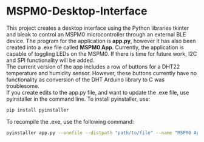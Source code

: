 # MSPM0-Desktop-Interface
This project creates a desktop interface using the Python libraries tkinter and bleak to control an MSPM0 microcontroller through an external BLE device. The program for the application is **app.py**, however it has also been created into a .exe file called **MSPM0 App**.
Currently, the application is capable of toggling LEDs on the MSPM0. If there is time for future work, I2C and SPI functionality will be added.\
The current version of the app includes a row of buttons for a DHT22 temperature and humidity sensor. However, these buttons currently have no functionality as conversion of the DHT Arduino library to C was troublesome.\
If you create edits to the app.py file, and want to update the .exe file, use pyinstaller in the command line. To install pyinstaller, use:
```sh
pip install pyinstaller
```
To recompile the .exe, use the following command:
```sh
pyinstaller app.py --onefile --distpath "path/to/file" --name "MSPM0 App" --noconsole
```
